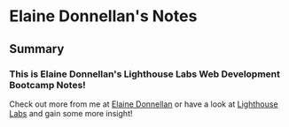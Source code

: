 # Elaine Donnellan's Notes

## Summary

### This is Elaine Donnellan's Lighthouse Labs Web Development Bootcamp Notes!

 Check out more from me at [Elaine Donnellan](https://github.com/edonnellan) or have a look at [Lighthouse Labs](https://www.lighthouselabs.ca/) and gain some more insight!